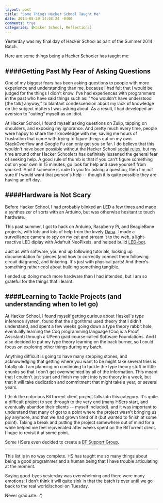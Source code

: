 ```yaml
---
layout: post
title: "Some Things Hacker School Taught Me"
date: 2014-08-29 14:08:24 -0400
comments: true
categories: [Hacker School, Reflections]
---
```


Yesterday was my final day of Hacker School as part of the Summer 2014 Batch.

Here are some things being a Hacker Schooler has taught me:

####Getting Past My Fear of Asking Questions
---
One of my biggest fears has been asking questions to people with more experience and understanding than me, because I had felt that I would be judged for the things I didn't know. I've had experiences with programmers in the past who have said things such as: "You wouldn't have understood [the talk] anyway," to blantant condescension about my lack of knowledge on the subject matters I was asking about. As a result, I had developed an aversion to "outing" myself as an idiot.

At Hacker School, I found myself asking questions on Zulip, tapping on shoulders, and exposing my ignorance. And pretty much every time, people were happy to share their knowledge with me, saving me hours of frustration that came with trying to figure things out on my own. StackOverflow and Google Fu can only get you so far. I do believe that this wouldn't have been possible without the Hacker School <a href="https://www.hackerschool.com/manual#sub-sec-social-rules" target="_blank">social rules</a>, but my time around other Hacker Schoolers has definitely lessened the general fear of seeking help. A good rule of thumb is that if you can't figure something out on your own in 15 minutes, go look for help and save yourself from yourself. And if someone is rude to you for asking a question, then I'm not sure if I would want that person's help -- though it is quite possible they are having an off day.

####Hardware is Not Scary
---
Before Hacker School, I had probably blinked an LED a few times and made a synthesizer of sorts with an Arduino, but was otherwise hesitant to touch hardware.

This past summer, I got to hack on Arduino, Raspberry Pi, and BeagleBone projects, with lots and lots of help from the lovely [Dana](http://wanderinginny.tumblr.com/post/95941886280/on-hardware-hacking-and-new-york). I made a surveillance camera to spy on my cat and stream it to the web, a light-reactive LED diplay with Adafruit NeoPixels, and helped build [LED-bot](https://www.youtube.com/watch?v=q7g7J3QnvrI).

Just as with software, you end up following tutorials, looking up documentation for pieces (and how to correctly connect them following circuit diagrams), and tinkering. It's just with physical parts! And there's something rather cool about building something tangible. 

I ended up doing much more hardware than I had intended, but I am so grateful for the things that I learnt.

####Learning to Tackle Projects (and understanding when to let go)
----
At Hacker School, I found myself getting curious about Haskell's type inference system, found that the algorithms used theory that I didn't understand, and spent a few weeks going down a type theory rabbit hole, eventually learning the Coq programming language (Coq is a Proof Assistant) through a UPenn grad course called Software Foundations. And I also decided to put my type theory learning on the back burner, so I could focus on exploring other things during my batch.

Anything difficult is going to have many stepping stones, and acknowledging that getting where you want to be might take several tries is totally ok. I am planning on continuing to tackle the type theory stuff in little chunks so that I don't get overwhelmed by all of the information. This meant that I couldn't just start and finish my stint into type theory in a week, but that it will take dedication and commitment that might take a year, or several years.

I think the notorious BitTorrent client project falls into this category. It's quite a difficult project to see through to the very end (many HSers start, and eventually abandon their clients -- myself included), and it was important to understand that many of got to a point where the project wasn't bringing us joy anymore, and that we had grown tired of it (but wanted to finish at some point). Taking a break and putting the project somewhere out of mind for a while helped me feel rejuvenated after weeks spent on the BitTorrent client. I hope to revisit it at some point.

Some HSers even decided to create a [BT Support Group](https://twitter.com/hackerschool/status/504759015679590400).

----

This list is in no way complete. HS has taught me so many things about being a good programmer and a human being that I have trouble articulating at the moment.

Saying good-byes yesterday was overwhelming and there were many emotions; I don't think it will quite sink in that the batch is over until we go back to the real world/school on Tuesday.

Never graduate. :')